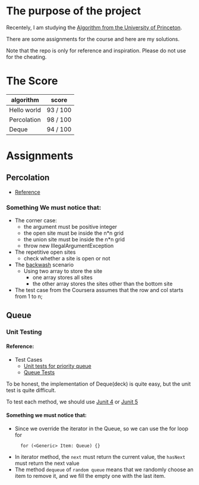 # The purpose of the project

Recentely, I am studying the [Algorithm from the University of Princeton](https://www.coursera.org/learn/algorithms-part1/home/welcome). 

There are some assignments for the course and here are my solutions. 

Note that the repo is only for reference and inspiration. Please do not use for the cheating.


# The Score

algorithm | score
--- | ---- 
Hello world | 93 / 100
Percolation | 98 / 100
Deque | 94 / 100


# Assignments
## Percolation
* [Reference](https://coursera.cs.princeton.edu/algs4/assignments/percolation/specification.php)

### Something We must notice that:
* The corner case:
    * the argument must be positive integer
    * the open site must be inside the n*n grid
    * the union site must be inside the n*n grid
    * throw new IllegalArgumentException
* The repetitive open sites
    * check whether a site is open or not
* The [backwash](https://introcs.cs.princeton.edu/java/assignments/checklist/percolation.html) scenario
    * Using two array to store the site
        * one array stores all sites
        * the other array stores the sites other than the bottom site
* The test case from the Coursera assumes that the row and col starts from 1 to n;

## Queue

### Unit Testing
#### Reference:

* Test Cases
    * [Unit tests for priority queue](http://cda.morris.umn.edu/~elenam/2101Spring2016/examples/unit_tests_pq.html)
    * [Queue Tests](https://sites.cs.ucsb.edu/~cappello/56/code/L9/QueueTest.html)

To be honest, the implementation of Deque(deck) is quite easy, but the unit test is quite difficult.

To test each method, we should use [Junit 4](https://junit.org/junit4/) or [Junit 5](https://junit.org/junit5/)

#### Something we must notice that:
* Since we override the iterator in the Queue, so we can use the for loop for
  ```
    for (<Generic> Item: Queue) {}
  ```
* In iterator method, the `next` must return the current value, the `hasNext` must return the next value
* The method `dequeue` of `random queue` means that we randomly choose an item to remove it, and we fill the empty one with the last item.




    
    
    







